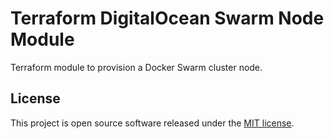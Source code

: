 # Terraform DigitalOcean Swarm Node Module

Terraform module to provision a Docker Swarm cluster node.

## License

[MIT]: https://opensource.org/licenses/MIT

This project is open source software released under the [MIT license][MIT].

